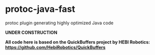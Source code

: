 # protoc-java-fast

protoc plugin generating highly optimized Java code

**UNDER CONSTRUCTION**

**All code here is based on the QuickBuffers project by HEBI Robotics: https://github.com/HebiRobotics/QuickBuffers**
